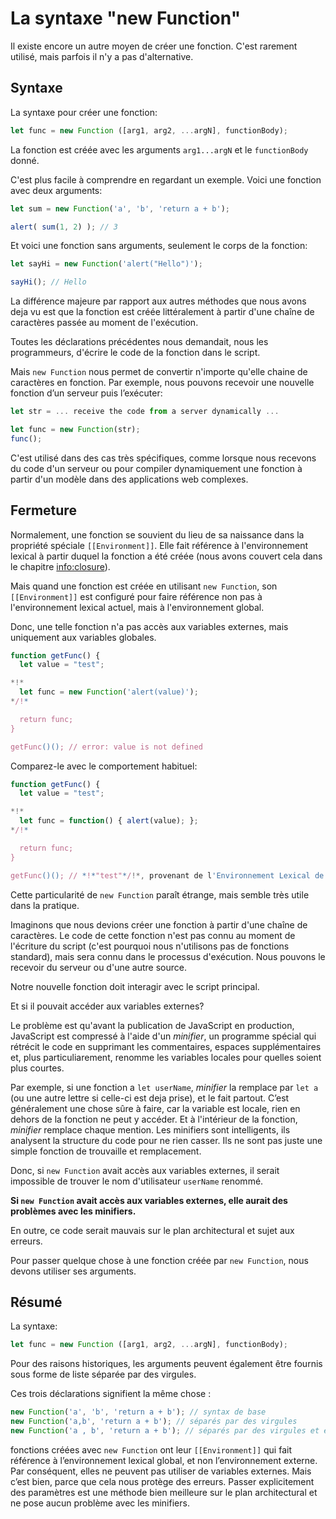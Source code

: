 
# La syntaxe "new Function"

Il existe encore un autre moyen de créer une fonction. C'est rarement utilisé, mais parfois il n'y a pas d'alternative.

## Syntaxe

La syntaxe pour créer une fonction:

```js
let func = new Function ([arg1, arg2, ...argN], functionBody);
```

La fonction est créée avec les arguments `arg1...argN` et le `functionBody` donné.

C'est plus facile à comprendre en regardant un exemple. Voici une fonction avec deux arguments:

```js run
let sum = new Function('a', 'b', 'return a + b');

alert( sum(1, 2) ); // 3
```

Et voici une fonction sans arguments, seulement le corps de la fonction:

```js run
let sayHi = new Function('alert("Hello")');

sayHi(); // Hello
```

La différence majeure par rapport aux autres méthodes que nous avons deja vu est que la fonction est créée littéralement à partir d'une chaîne de caractères passée au moment de l'exécution.

Toutes les déclarations précédentes nous demandait, nous les programmeurs, d'écrire le code de la fonction dans le script.

Mais `new Function` nous permet de convertir n'importe qu'elle chaine de caractères en fonction. Par exemple, nous pouvons recevoir une nouvelle fonction d’un serveur puis l’exécuter:

```js
let str = ... receive the code from a server dynamically ...

let func = new Function(str);
func();
```

C'est utilisé dans des cas très spécifiques, comme lorsque nous recevons du code d'un serveur ou pour compiler dynamiquement une fonction à partir d'un modèle dans des applications web complexes.

## Fermeture

Normalement, une fonction se souvient du lieu de sa naissance dans la propriété spéciale `[[Environment]]`. Elle fait référence à l'environnement lexical à partir duquel la fonction a été créée (nous avons couvert cela dans le chapitre <info:closure>).

Mais quand une fonction est créée en utilisant `new Function`, son `[[Environment]]` est configuré pour faire référence non pas à l'environnement lexical actuel, mais à l'environnement global.

Donc, une telle fonction n'a pas accès aux variables externes, mais uniquement aux variables globales.

```js run
function getFunc() {
  let value = "test";

*!*
  let func = new Function('alert(value)');
*/!*

  return func;
}

getFunc()(); // error: value is not defined
```

Comparez-le avec le comportement habituel:

```js run
function getFunc() {
  let value = "test";

*!*
  let func = function() { alert(value); };
*/!*

  return func;
}

getFunc()(); // *!*"test"*/!*, provenant de l'Environnement Lexical de getFunc
```

Cette particularité de `new Function` paraît étrange, mais semble très utile dans la pratique.

Imaginons que nous devions créer une fonction à partir d'une chaîne de caractères. Le code de cette fonction n'est pas connu au moment de l'écriture du script (c'est pourquoi nous n'utilisons pas de fonctions standard), mais sera connu dans le processus d'exécution. Nous pouvons le recevoir du serveur ou d'une autre source.

Notre nouvelle fonction doit interagir avec le script principal.

Et si il pouvait accéder aux variables externes?

Le problème est qu'avant la publication de JavaScript en production, JavaScript est compressé à l'aide d'un *minifier*, un programme spécial qui rétrécit le code en supprimant les commentaires, espaces supplémentaires et, plus particuliarement, renomme les variables locales pour quelles soient plus courtes.

Par exemple, si une fonction a `let userName`, *minifier* la remplace par `let a` (ou une autre lettre si celle-ci est deja prise), et le fait partout. C’est généralement une chose sûre à faire, car la variable est locale, rien en dehors de la fonction ne peut y accéder. Et à l'intérieur de la fonction, *minifier* remplace chaque mention. Les minifiers sont intelligents, ils analysent la structure du code pour ne rien casser. Ils ne sont pas juste une simple fonction de trouvaille et remplacement.

Donc, si `new Function` avait accès aux variables externes, il serait impossible de trouver le nom d'utilisateur `userName` renommé.

**Si `new Function` avait accès aux variables externes, elle aurait des problèmes avec les minifiers.**

En outre, ce code serait mauvais sur le plan architectural et sujet aux erreurs.

Pour passer quelque chose à une fonction créée par `new Function`, nous devons utiliser ses arguments.

## Résumé

La syntaxe:

```js
let func = new Function ([arg1, arg2, ...argN], functionBody);
```

Pour des raisons historiques, les arguments peuvent également être fournis sous forme de liste séparée par des virgules.

Ces trois déclarations signifient la même chose :

```js
new Function('a', 'b', 'return a + b'); // syntax de base
new Function('a,b', 'return a + b'); // séparés par des virgules
new Function('a , b', 'return a + b'); // séparés par des virgules et espacés
```

fonctions créées avec `new Function` ont leur `[[Environment]]` qui fait référence à l’environnement lexical global, et non l’environnement externe. Par conséquent, elles ne peuvent pas utiliser de variables externes. Mais c’est bien, parce que cela nous protège des erreurs. Passer explicitement des paramètres est une méthode bien meilleure sur le plan architectural et ne pose aucun problème avec les minifiers.
